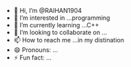 - 👋 Hi, I’m @RAIHAN1904
- 👀 I’m interested in ...programming
- 🌱 I’m currently learning ...C++
- 💞️ I’m looking to collaborate on ...
- 📫 How to reach me ...in my distination
- 😄 Pronouns: ...
- ⚡ Fun fact: ...

<!---
RAIHAN1904/RAIHAN1904 is a ✨ special ✨ repository because its `README.md` (this file) appears on your GitHub profile.
You can click the Preview link to take a look at your changes.
--->
